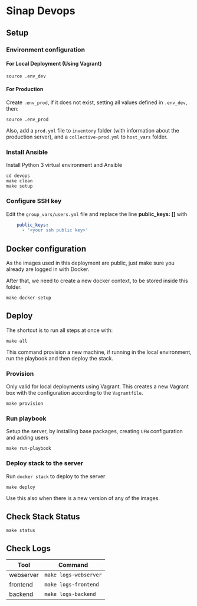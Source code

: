 # Sinap Devops

## Setup

### Environment configuration
#### For Local Deployment (Using Vagrant)

```shell
source .env_dev
```
#### For Production

Create `.env_prod`, if it does not exist, setting all values defined in `.env_dev`, then:

```shell
source .env_prod
```

Also, add a `prod.yml` file to `inventory` folder (with information about the production server), and a `collective-prod.yml` to `host_vars` folder.

### Install Ansible

Install Python 3 virtual environment and Ansible

```shell
cd devops
make clean
make setup
```

### Configure SSH key

Edit the `group_vars/users.yml` file and replace the line **public_keys: []** with

```yaml
    public_keys:
      - '<your ssh public key>'

```

## Docker configuration

As the images used in this deployment are public, just make sure you already are logged in with Docker.

After that, we need to create a new docker context, to be stored inside this folder.

```shell
make docker-setup
```

## Deploy

The shortcut is to run all steps at once with:

```shell
make all
```

This command provision a new machine, if running in the local environment, run the playbook and then deploy the stack.
### Provision

Only valid for local deployments using Vagrant. This creates a new Vagrant box with the configuration according to the `Vagrantfile`.

```shell
make provision
```

### Run playbook

Setup the server, by installing base packages, creating `UFW` configuration and adding users

```shell
make run-playbook
```

### Deploy stack to the server

Run `docker stack` to deploy to the server

```shell
make deploy
```

Use this also when there is a new version of any of the images.

## Check Stack Status

```shell
make status
```

## Check Logs

|Tool|Command|
|-|-|
|webserver|`make logs-webserver`|
|frontend|`make logs-frontend`|
|backend|`make logs-backend`|
